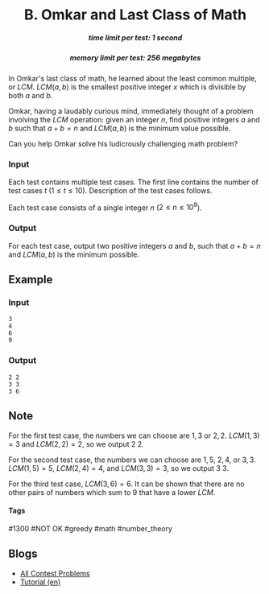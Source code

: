 <h1 style='text-align: center;'> B. Omkar and Last Class of Math</h1>

<h5 style='text-align: center;'>time limit per test: 1 second</h5>
<h5 style='text-align: center;'>memory limit per test: 256 megabytes</h5>

In Omkar's last class of math, he learned about the least common multiple, or $LCM$. $LCM(a, b)$ is the smallest positive integer $x$ which is divisible by both $a$ and $b$.

Omkar, having a laudably curious mind, immediately thought of a problem involving the $LCM$ operation: given an integer $n$, find positive integers $a$ and $b$ such that $a + b = n$ and $LCM(a, b)$ is the minimum value possible.

Can you help Omkar solve his ludicrously challenging math problem?

### Input

Each test contains multiple test cases. The first line contains the number of test cases $t$ ($1 \leq t \leq 10$). Description of the test cases follows.

Each test case consists of a single integer $n$ ($2 \leq n \leq 10^{9}$).

### Output

For each test case, output two positive integers $a$ and $b$, such that $a + b = n$ and $LCM(a, b)$ is the minimum possible.

## Example

### Input


```text
3
4
6
9
```
### Output


```text
2 2
3 3
3 6
```
## Note

For the first test case, the numbers we can choose are $1, 3$ or $2, 2$. $LCM(1, 3) = 3$ and $LCM(2, 2) = 2$, so we output $2 \ 2$.

For the second test case, the numbers we can choose are $1, 5$, $2, 4$, or $3, 3$. $LCM(1, 5) = 5$, $LCM(2, 4) = 4$, and $LCM(3, 3) = 3$, so we output $3 \ 3$.

For the third test case, $LCM(3, 6) = 6$. It can be shown that there are no other pairs of numbers which sum to $9$ that have a lower $LCM$.



#### Tags 

#1300 #NOT OK #greedy #math #number_theory 

## Blogs
- [All Contest Problems](../Codeforces_Round_655_(Div._2).md)
- [Tutorial (en)](../blogs/Tutorial_(en).md)

